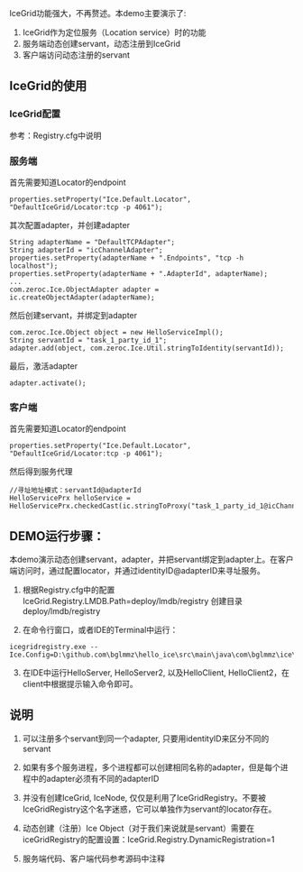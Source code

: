 IceGrid功能强大，不再赘述。本demo主要演示了:
1. IceGrid作为定位服务（Location service）时的功能
2. 服务端动态创建servant，动态注册到IceGrid
3. 客户端访问动态注册的servant

## IceGrid的使用

### IceGrid配置

参考：Registry.cfg中说明

### 服务端

首先需要知道Locator的endpoint
```
properties.setProperty("Ice.Default.Locator", "DefaultIceGrid/Locator:tcp -p 4061");
```

其次配置adapter，并创建adapter
```
String adapterName = "DefaultTCPAdapter";
String adapterId = "icChannelAdapter";
properties.setProperty(adapterName + ".Endpoints", "tcp -h localhost");
properties.setProperty(adapterName + ".AdapterId", adapterName);
...
com.zeroc.Ice.ObjectAdapter adapter = ic.createObjectAdapter(adapterName);

```
然后创建servant，并绑定到adapter
```
com.zeroc.Ice.Object object = new HelloServiceImpl();
String servantId = "task_1_party_id_1";
adapter.add(object, com.zeroc.Ice.Util.stringToIdentity(servantId));
```

最后，激活adapter
```
adapter.activate();
```

### 客户端

首先需要知道Locator的endpoint
```
properties.setProperty("Ice.Default.Locator", "DefaultIceGrid/Locator:tcp -p 4061");
```

然后得到服务代理
```
//寻址地址模式：servantId@adapterId
HelloServicePrx helloService = HelloServicePrx.checkedCast(ic.stringToProxy("task_1_party_id_1@icChannelAdapter"));
```


## DEMO运行步骤：

本demo演示动态创建servant，adapter，并把servant绑定到adapter上。在客户端访问时，通过配置locator，并通过identityID@adapterID来寻址服务。

1. 根据Registry.cfg中的配置
    IceGrid.Registry.LMDB.Path=deploy/lmdb/registry 
    创建目录deploy/lmdb/registry

2. 在命令行窗口，或者IDE的Terminal中运行：
```
icegridregistry.exe --Ice.Config=D:\github.com\bglmmz\hello_ice\src\main\java\com\bglmmz\ice\demo\helloworld\grid\Registry.cfg
```
   
3. 在IDE中运行HelloServer, HelloServer2, 以及HelloClient, HelloClient2，在client中根据提示输入命令即可。

## 说明

1. 可以注册多个servant到同一个adapter, 只要用identityID来区分不同的servant
2. 如果有多个服务进程，多个进程都可以创建相同名称的adapter，但是每个进程中的adapter必须有不同的adapterID
3. 并没有创建IceGrid, IceNode, 仅仅是利用了IceGridRegistry。不要被IceGridRegistry这个名字迷惑，它可以单独作为servant的locator存在。
4. 动态创建（注册）Ice Object（对于我们来说就是servant）需要在iceGridRegistry的配置设置：IceGrid.Registry.DynamicRegistration=1

5. 服务端代码、客户端代码参考源码中注释
